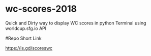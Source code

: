 # wc-scores-2018
Quick and Dirty way to display WC scores in python Terminal using worldcup.sfg.io API

#Repo Short Link

https://is.gd/scoreswc

